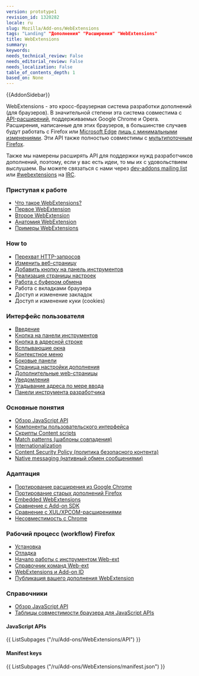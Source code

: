 ```yaml
---
version: prototype1
revision_id: 1320282
locale: ru
slug: Mozilla/Add-ons/WebExtensions
tags: "Landing" "Дополнения" "Расширения" "WebExtensions"
title: WebExtensions
summary: 
keywords: 
needs_technical_review: False
needs_editorial_review: False
needs_localization: False
table_of_contents_depth: 1
based_on: None
---
```

<div>{{AddonSidebar}}</div>

<p>WebExtensions - это кросс-браузерная система разработки дополнений (для браузеров). В значительной степени эта система совместима с <a class="external-icon external" href="https://developer.chrome.com/extensions">API-расширений</a>, поддерживаемых Google Chrome и Opera. Расширения, написанные для этих браузеров, в большинстве случаев будут работать с Firefox или <a href="https://developer.microsoft.com/en-us/microsoft-edge/platform/documentation/extensions/">Microsoft Edge</a> <a href="/ru/Add-ons/WebExtensions/Porting_from_Google_Chrome">лишь с минимальными изменениями</a>. Эти API также полностью совместимы с <a href="/ru/Firefox/Multiprocess_Firefox">мультипоточным Firefox</a>.</p>

<p>Также мы намерены расширять API для поддержки нужд разработчиков дополнений, поэтому, если у вас есть идеи, то мы их с удовольствием выслушаем. Вы можете связаться с нами через <a href="https://mail.mozilla.org/listinfo/dev-addons">dev-addons mailing list</a> или <a href="irc://irc.mozilla.org/webextensions">#webextensions</a> на <a href="https://wiki.mozilla.org/IRC">IRC</a>.</p>

<div class="row topicpage-table">
<div class="section">
<h3 id="Приступая_к_работе">Приступая к работе</h3>

<ul>
 <li><a href="/ru/Add-ons/WebExtensions/What_are_WebExtensions">Что такое WebExtensions?</a></li>
 <li><a href="/ru/Add-ons/WebExtensions/Your_first_WebExtension">Первое WebExtension</a></li>
 <li><a href="/ru/Add-ons/WebExtensions/Your_second_WebExtension">Второе WebExtension</a></li>
 <li><a href="/ru/Add-ons/WebExtensions/Anatomy_of_a_WebExtension">Анатомия WebExtension</a></li>
 <li><a href="/ru/Add-ons/WebExtensions/Examples">Примеры WebExtensions</a></li>
</ul>

<h3 id="How_to">How to</h3>

<ul>
 <li><a href="/ru/docs/Mozilla/Add-ons/WebExtensions/Intercept_HTTP_requests">Перехват HTTP-запросов</a></li>
 <li><a href="/ru/docs/Mozilla/Add-ons/WebExtensions/Modify_a_web_page">Изменить веб-страницу</a></li>
 <li><a href="/ru/docs/Mozilla/Add-ons/WebExtensions/Add_a_button_to_the_toolbar">Добавить кнопку на панель инструментов</a></li>
 <li><a href="/ru/docs/Mozilla/Add-ons/WebExtensions/Implement_a_settings_page">Реализация страницы настроек</a></li>
 <li><a href="/ru/docs/Mozilla/Add-ons/WebExtensions/Interact_with_the_clipboard">Работа с буфером обмена</a></li>
 <li>Работа с вкладками браузера</li>
 <li>Доступ и изменение закладок</li>
 <li>Доступ и изменение куки (cookies)</li>
</ul>

<h3>Интерфейс пользователя</h3>

<ul>
 <li><a href="/ru/docs/Mozilla/Add-ons/WebExtensions/user_interface">Введение</a></li>
 <li><a href="/ru/docs/Mozilla/Add-ons/WebExtensions/user_interface/Browser_action">Кнопка на панели инструментов</a></li>
 <li><a href="/ru/docs/Mozilla/Add-ons/WebExtensions/user_interface/Page_actions">Кнопка в адресной строке</a></li>
 <li><a href="/ru/docs/Mozilla/Add-ons/WebExtensions/user_interface/Popups">Всплывающие окна</a></li>
 <li><a href="/ru/docs/Mozilla/Add-ons/WebExtensions/user_interface/Context_menu_items">Контекстное меню</a></li>
 <li><a href="/ru/docs/Mozilla/Add-ons/WebExtensions/user_interface/Sidebars">Боковые панели </a></li>
 <li><a href="/ru/docs/Mozilla/Add-ons/WebExtensions/user_interface/Options_page">Страница настройки дополнения</a></li>
 <li><a href="/ru/docs/Mozilla/Add-ons/WebExtensions/user_interface/Bundled_web_pages">Дополнительные web-страницы</a></li>
 <li><a href="/ru/docs/Mozilla/Add-ons/WebExtensions/user_interface/Notifications">Уведомления</a></li>
 <li><a href="/ru/docs/Mozilla/Add-ons/WebExtensions/user_interface/Omnibox">Угадывание адреса по мере ввода</a></li>
 <li><a href="/ru/docs/Mozilla/Add-ons/WebExtensions/user_interface/devtools_panels">Панели инструмента разработчика</a></li>
</ul>

<h3 id="Основные_понятия">Основные понятия</h3>

<ul>
 <li><a href="/ru/docs/Mozilla/Add-ons/WebExtensions/API">Обзор JavaScript API</a></li>
 <li><a href="/ru/docs/Mozilla/Add-ons/WebExtensions/User_interface_components">Компоненты пользовательского интерфейса</a></li>
 <li><a href="/ru/Add-ons/WebExtensions/Content_scripts">Скрипты Content scripts</a></li>
 <li><a href="/ru/Add-ons/WebExtensions/Match_patterns">Match patterns (шаблоны совпадения)</a></li>
 <li><a href="/ru/docs/Mozilla/Add-ons/WebExtensions/Internationalization">Internationalization</a></li>
 <li><a href="/ru/docs/Mozilla/Add-ons/WebExtensions/Content_Security_Policy">Content Security Policy (политика безопасного контента)</a></li>
 <li><a href="/ru/docs/Mozilla/Add-ons/WebExtensions/Native_messaging">Native messaging (нативный обмен сообщениями)</a></li>
</ul>

<h3 id="Адаптация">Адаптация</h3>

<ul>
 <li><a href="/ru/Add-ons/WebExtensions/Porting_from_Google_Chrome">Портирование расширения из Google Chrome</a></li>
 <li><a href="/ru/docs/Mozilla/Add-ons/WebExtensions/Porting_a_legacy_Firefox_add-on">Портирование старых дополнений Firefox</a></li>
 <li><a href="/ru/docs/Mozilla/Add-ons/WebExtensions/Embedded_WebExtensions">Embedded WebExtensions</a></li>
 <li><a href="/ru/docs/Mozilla/Add-ons/WebExtensions/Comparison_with_the_Add-on_SDK">Сравнение с Add-on SDK</a></li>
 <li><a href="/ru/docs/Mozilla/Add-ons/WebExtensions/Comparison_with_XUL_XPCOM_extensions">Сравнение с XUL/XPCOM-расширениями</a></li>
 <li><a href="/ru/docs/Mozilla/Add-ons/WebExtensions/Chrome_incompatibilities">Несовместимость с Chrome</a></li>
</ul>

<h3 id="Рабочий_процесс_(workflow)_Firefox">Рабочий процесс (workflow) Firefox</h3>

<ul>
 <li><a href="/en-US/Add-ons/WebExtensions/Temporary_Installation_in_Firefox">Установка</a></li>
 <li><a href="/ru/Add-ons/WebExtensions/Debugging">Отладка</a></li>
 <li><a href="/ru/docs/Mozilla/Add-ons/WebExtensions/Getting_started_with_web-ext">Начало работы с инструментом Web-ext</a></li>
 <li><a href="/ru/docs/Mozilla/Add-ons/WebExtensions/web-ext_command_reference">Справочник команд Web-ext</a></li>
 <li><a href="/ru/docs/Mozilla/Add-ons/WebExtensions/WebExtensions_and_the_Add-on_ID">WebExtensions и Add-on ID</a></li>
 <li><a href="/ru/docs/Mozilla/Add-ons/WebExtensions/Publishing_your_WebExtension">Публикация вашего дополнения WebExtension</a></li>
</ul>
</div>

<div class="section">
<h3 id="Справочники">Справочники</h3>

<ul>
 <li><a href="/ru/docs/Mozilla/Add-ons/WebExtensions/API">Обзор JavaScript API</a></li>
 <li><a href="/ru/Add-ons/WebExtensions/Browser_support_for_JavaScript_APIs">Таблицы совместимости браузера для JavaScript APIs</a></li>
</ul>

<h4 id="JavaScript_APIs">JavaScript APIs</h4>

<div class="twocolumns">{{ ListSubpages ("/ru/Add-ons/WebExtensions/API") }}</div>

<h4 id="Manifest_keys">Manifest keys</h4>

<div class="twocolumns">{{ ListSubpages ("/ru/Add-ons/WebExtensions/manifest.json") }}</div>
</div>
</div>

